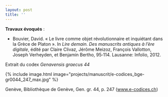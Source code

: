 ```yaml
---
layout: post
title: ''
---
```


**Travaux évoqués** : 
- Bouvier, David. «&nbsp;Le livre comme objet révolutionnaire et inquiétant dans la Grèce de Platon&nbsp;». In <i>Lire demain. Des manuscrits antiques à l’ère digitale</i>, édité par Claire Clivaz, Jérôme Meizoz, François Vallotton, Joseph Verheyden, et Benjamin Bertho, 95‑114. Lausanne: Infolio, 2012.

Extrait du codex <i>Genavensis graecus  44</i>

{% include image.html image="projects/manuscrit/e-codices_bge-gr0044_247_max.jpg" %}

Genève, Bibliothèque de Genève, Gen. gr. 44, p. 247 (<a href="https://www.e-codices.ch">www.e-codices.ch</a>) 